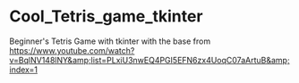 # Cool_Tetris_game_tkinter
Beginner's Tetris Game with tkinter with the base from https://www.youtube.com/watch?v=BqlNV148lNY&amp;list=PLxiU3nwEQ4PGI5EFN6zx4UoqC07aArtuB&amp;index=1
